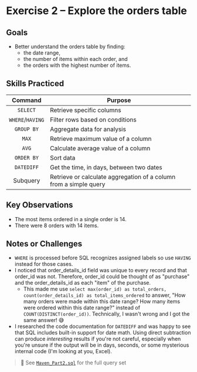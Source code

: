 # Exercise 2 – Explore the orders table

## Goals
- Better understand the orders table by finding:
  - the date range,
  - the number of items within each order, and
  - the orders with the highest number of items.

## Skills Practiced
| Command     | Purpose                                |
|:---:|---|
| `SELECT`    | Retrieve specific columns       |
| `WHERE`/`HAVING`     | Filter rows based on conditions |
| `GROUP BY`  | Aggregate data for analysis   |
| `MAX`| Retrieve maximum value of a column |
| `AVG` | Calculate average value of a column |
| `ORDER BY`  | Sort data |
| `DATEDIFF`| Get the time, in days, between two dates |
| Subquery      | Retrieve or calculate aggregation of a column from a simple query        |

## Key Observations
- The most items ordered in a single order is 14.
- There were 8 orders with 14 items.

## Notes or Challenges
- `WHERE` is processed before SQL recognizes assigned labels so use `HAVING` instead for those cases.
- I noticed that order_details_id field was unique to every record and that order_id was not. Therefore, order_id could be thought of as "purchase" and the order_details_id as each "item" of the purchase.
  - This made me use `select max(order_id) as total_orders, count(order_details_id) as total_items_ordered` to answer, "How many orders were made within this date range? How many items were ordered within this date range?" instead of `COUNT(DISTINCT(order_id))`. Technically, I wasn't wrong and I got the same answer! 😅
- I researched the code documentation for `DATEDIFF` and was happy to see that SQL includes built-in support for date math. Using direct subtraction can produce *interesting* results if you're not careful, especially when you're unsure if the output will be in days, seconds, or some mysterious internal code (I'm looking at you, Excel).
  
> 📝 See [`Maven_Part2.sql`](../code/Maven_Part2.sql) for the full query set
